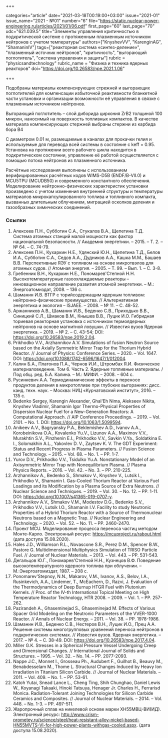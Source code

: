+++

categories="article"
date="2021-03-18T00:19:00+03:00"
issue="2021-01"
issue_name="2021 - №01"
number="6"
file="https://static.nuclear-power-engineering.ru/articles/2021/01/06.pdf"
first_page="60"
last_page="70"
udc="621.039.5"
title="Элементы управления критичностью в подкритической системе с протяженным плазменным источником нейтронов с учетом температуры"
authors=["KnyshevVV", "KarenginAG", "ShamaninIV"]
tags=["реакторная система «синтез-деление»", "плазменный источник нейтронов", "критичность", "выгорающий поглотитель", "система управления и защиты"]
rubric = "physicsandtechnology"
rubric_name = "Физика и техника ядерных реакторов"
doi="https://doi.org/10.26583/npe.2021.1.06"

+++

Подобраны материалы компенсирующих стрежней и выгорающих поглотителей для компенсации избыточной реактивности бланкетной части установки и организации возможности её управления в связке с плазменным источником нейтронов.

Выгорающий поглотитель – слой диборида циркония ZrB2 толщиной 100 микрон, наносимый на поверхность топливных компактов. В качестве материала компенсирующих стержней выбраны стержни из карбида бора B4

C диаметром 0.01 м, размещаемые в каналах для прокачки гелия и используемые для перевода всей системы в состояние с keff = 0.95. Установка на протяжении всего рабочего цикла находится в подкритическом состоянии, управление её работой осуществляется с помощью потока нейтронов из плазменного источника.

Расчётные исследования выполнены с использованием верифицированных расчётных кодов WIMS-D5B (ENDF/B-VII.0) и MCU5TPU (MCUDВ50) и современного константного обеспечения. Моделирование нейтронно-физических характеристик установки произведено с учетом изменения внутренней структуры и температуры материалов микрокапсулированного топлива и топливного компакта, вызванных длительным облучением, миграцией осколков деления и газообразных химических соединений.

### Ссылки

1. Алексеев П.Н., Субботин С.А., Стукалов В.А., Щепетина Т.Д. Система атомных станций малой мощности как фактор национальной безопасности. // Академия энергетики. – 2015. – Т. 2. – № 64. – С. 74-79.
2. Алексеев П.Н., Кухаркин Н.Е., Удянский Ю.Н., Щепетина Т.Д., Белов И.А., Субботин С.А., Седов А.А., Дудников А.А., Кашка М.М., Башаев В.В. Перспективные ЯЭУ с топливом на основе микротвэлов для атомных судов. // Атомная энергия. – 2005. – Т. 99. – Вып. 1. – С. 3-8.
3. Гребенник В.Н., Кухаркин Н.Е., Пономарев'Степной Н.Н. Высокотемпературные газоохлаждаемые реакторы – инновационное направление развития атомной энергетики. – М.: Энергоатомиздат, 2008. – 136 с.
4. Шаманин И.В. ВТГР с торийсодержащим ядерным топливом: нейтронно-физические преимущества. // Альтернативная энергетика и экология – ISJAEE. – 2008. – № 11. – С. 48-52.
5. Аржанников А.В., Шаманин И.В., Беденко С.В., Приходько В.В., Синицкий С.Л., Шмаков В.М., Кнышев В.В., Луцик И.О. Гибридная ториевая реакторная установка с источником термоядерных нейтронов на основе магнитной ловушки. // Известия вузов Ядерная энергетика. – 2019. – № 2. – С. 43-54; DOI: https://doi.org/10.26583/npe.2019.2.04.
6. Prikhodko V.V., Arzhannikov A.V. Simulations of fusion Neutron Source based on the Axially Symmetric Mirror Trap for the Thorium Hybrid Reactor. // Journal of Physics: Conference Series. – 2020. – Vol. 1647. DOI: https://doi.org/10.1088/1742-6596/1647/1/012004.
7. Калин Б.А., Платонов П.А., Чернов И.И., Штромбах Я.И. Физическое материаловедение. Том 6. Часть 2. Ядерные топливные материалы. / Под общ. ред. Б.А. Калина. – М.: МИФИ. – 2008. – 604 с.
8. Русинкевич А.А. Термодинамические эффекты в переносе продуктов деления в микротопливе при глубоких выгораниях: дисс. канд. техн. наук. – Москва: НИЦ «Курчатовский институт», 2016. – 135 с.
9. Bedenko Sergey, Karengin Alexander, Ghal'Eh Nima, Alekseev Nikita, Knyshev Vladimir, Shamanin Igor Thermo-Physical Properties of Dispersion Nuclear Fuel for a New-Generation Reactors: A Computational Approach. // AIP Conference Proceedings. – 2019. – Vol. 2101. – No. 1. DOI: https://doi.org/10.1063/1.5099594.
10. Anikeev A.V., Bagryansky P.A., Beklemishev A.D., Ivanov A.A., Korobeinikova O.A., Kovalenko Yu.V., Lizunov A.A., Maximov V.V., Murakhtin S.V., Pinzhenin E.I., Prikhodko V.V., Savkin V.Ya., Soldatkina E. I., Solomakhin A.L., Yakovlev D. V., Zaytsev K. V. The GDT Experiment: Status and Recent Progress in Plasma Parameters. // Fusion Science and Technology. – 2015. – Vol. 68. – No. 1. – PP. 1-7.
11. Yurov D.V., Prikhodko V.V., Tsidulko Yu.A. Nonstationary Model of an Axisymmetric Mirror Trap with Nonequilibrium Plasma. // Plasma Physics Reports. – 2016. – Vol. 42. – No. 3. – PP. 210-225.
12. Arzhannikov A., Bedenko S., Shmakov V., Knyshev V., Lutsik I., Prikhodko V., Shamanin I. Gas-Cooled Thorium Reactor at Various Fuel Loadings and its Modification by a Plasma Source of Extra Neutrons. // Nuclear Science and Techniques. – 2019. – Vol. 30. – No. 12. – PP. 1-11. DOI: https://doi.org/10.1007/s41365-019-0707-y.
13. Arzhannikov A.V., Shmakov V.M., Modestov D.G., Bedenko S.V., Prikhodko V.V., Lutsik I.O., Shamanin I.V. Facility to study Neutronic Properties of a Hybrid Thorium Reactor with a Source of Thermonuclear Neutrons based on a Magnetic Trap. // Nuclear Engineering and Technology. – 2020. – Vol. 52. – No. 11. – PP. 2460-2470.
14. Проект MCU. Моделирование процесса переноса частиц методом Монте-Карло. Электронный ресурс: https://mcuproject.ru/rabout.html (дата доступа 15.08.2020).
15. Hales J.D., Williamson R.L., Novascone S.R., Perez D.M., Spencer B.W., Pastore G. Multidimensional Multiphysics Simulation of TRISO Particle Fuel. // Journal of Nuclear Materials. – 2013. – Vol. 443. – PP. 531-543.
16. Дегальцов Ю.Г., Пономарев'Степной Н.Н., Кузнецов В.Ф. Поведение высокотемпературного ядерного топлива при облучении. – М.:Энергоатомиздат, 1987. – 208 с.
17. Ponomarev'Stepnoy, N.N., Makarov, V.M., Ivanov, A.S., Belov, I.A., Rusinkevich, A.A., Lindemer, T., McEachern, D., Razvi, J. Evaluation of the Thermodynamics of Deep Burnup HTGR Fuel with Plutonium Kernels. // Proc. of the IV-th International Topical Meeting on High Temperature Reactor Technology, HTR 2008. – 2009. – Vol. 1. – PP. 257-262.
18. Pazirandeh A., Ghaseminejad S., Ghaseminejad M. Effects of Various Spacer Grid Modeling on the Neutronic Parameters of the VVER-1000 Reactor. // Annals of Nuclear Energy. – 2011. – Vol. 38. – PP. 1978-1986.
19. Шаманин И.В., Беденко С.В., Нестеров В.Н., Луцик И.О., Прец А.А. Решение системы многогрупповых уравнений переноса нейтронов в подкритических системах. // Известия вузов. Ядерная энергетика. – 2017. – № 4. – С. 38-49. DOI: https://doi.org/10.26583/npe.2017.4.04.
20. Miller G.K. Stresses in a Spherical Pressure Vessel Undergoing Creep and Dimensional Changes. // International Journal of Solids and Structures. – 1995. – Vol. 32. – No. 14. – PP. 2077-2093.
21. Nappe J.C., Monnet I., Grosseau Ph., Audubert F., Guilhot B., Beauvy M., Benabdesselam M., Thome L. Structural Changes Induced by Heavy Ion Irradiation in Titanium Silicon Carbide. // Journal of Nuclear Materials. – 2011. – Vol. 409. – No. 1. – PP. 53-61.
22. Katoh Yutai, Snead Lance L., Cheng Ting, Shih Chunghao, Daniel Lewis W., Koyanagi Takaaki, Hinoki Tatsuya, Henager Jr. Charles H., Ferrarisd Monica. Radiation-Tolerant Joining Technologies for Silicon Carbide Ceramics and Composites. // Journal of Nuclear Materials. – 2014. – Vol. 448. – No. 1-3. – PP. 497-511.
23. Жаропрочный сплав на никелевой основе марки ХН55МВЦ-ВИ(ИД). Электронный ресурс: http://www.crism-prometey.ru/science/steel/heat-resistant-alloy-nickel-based-HN55MVTS-VI-for-high-power-plants-withgas-cooled.aspx. (дата доступа 15.08.2020).
